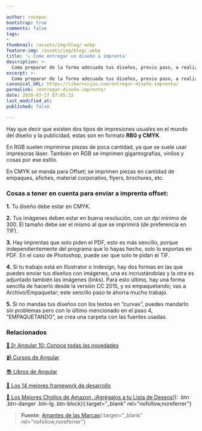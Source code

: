 ```yaml
---

author: rosepac
bootstrap: true
comments: false
tags:
- 
thumbnail: /assets/img/blog/.webp
feature-img: /assets/img/blog/.webp
title: '▷ Como entregar un diseño a imprenta'
description: >-
  Como preparar de la forma adecuada tus diseños, previo paso, a realizar las impresiones que desees realizar
excerpt: >-
  Como preparar de la forma adecuada tus diseños, previo paso, a realizar las impresiones que desees realizar
canonical_URL: https://ciberninjas.com/entregar-diseño-imprenta/
permalink: /entregar-diseño-imprenta/
date: 2020-07-27 07:05:32
last_modified_at: 
published: false

---
```


Hay que decir que existen dos tipos de impresiones usuales en el mundo del diseño y la publicidad, estas son en formato **RBG y CMYK**.

En RGB suelen imprimirse piezas de poca cantidad, ya que se suele usar impresoras láser. También en RGB se imprimen gigantografías, vinilos y cosas por ese estilo.

En CMYK se manda para Offset; se imprimen piezas en cantidad de empaques, afiches, material corporativo, flyers, brochures, etc.

### Cosas a tener en cuenta para enviar a imprenta offset:

**1.** Tu diseño debe estar en CMYK.

**2.** Tus imágenes deben estar en buena resolución, con un dpi mínimo de 300. El tamaño debe ser el mismo al que se imprimirá (de preferencia en TIF).

**3.** Hay imprentas que solo piden el PDF, esto es más sencillo, porque independientemente del programa que lo hayas hecho, solo lo exportas en PDF. En el caso de Photoshop, puede ser que solo te pidan el TIF.

**4.** Si tu trabajo está en Illustrator o Indesign, hay dos formas en las que puedes enviar tus diseños con imágenes, una es incrustándolas y la otra es adjuntado también las imágenes (links). Para esto último, hay una forma sencilla de hacerlo desde la versión CC 2015, y es empaquetando; vas a Archivo/Empaquetar; este sencillo paso te ahorra mucho trabajo.

**5.** Si no mandas tus diseños con los textos en “curvas”, puedes mandarlo sin problemas pero con lo último mencionado en el paso 4, “EMPAQUETANDO”, se crea una carpeta con las fuentes usadas.

### **Relacionados**

[🥇 ▷ Angular 10: Conoce todas las novedades](https://ciberninjas.com/angular-10-novedades/)

[📹 Cursos de Angular](https://ciberninjas.com/cursos-tecnologia/#angular-)

[📚 Libros de Angular](https://ciberninjas.com/biblioteca-de-programacion-y-tecnologia/#angular-)

[🥇 Los 14 mejores framework de desarrollo](https://ciberninjas.com/mejores-sdk-multiplataforma-2019-20/)

[🛒 Los Mejores Chollos de Amazon, ¡Agrégalos a tu Lista de Deseos!](https://www.amazon.es/shop/cibercursos "Los Mejores Chollos de Amazon, Ofertas Flash, Black Monday y Amazon Prime Day"){: .btn .btn-danger .btn-lg .btn-block}{:target="_blank" rel="nofollow,noreferrer"}

> **Fuente**: [Amantes de las Marcas](https://twitter.com/amantesdemarcas){:target="_blank" rel="nofollow,noreferrer"}